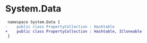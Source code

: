 # System.Data

``` diff
 namespace System.Data {
-    public class PropertyCollection : Hashtable
+    public class PropertyCollection : Hashtable, ICloneable
 }
```
